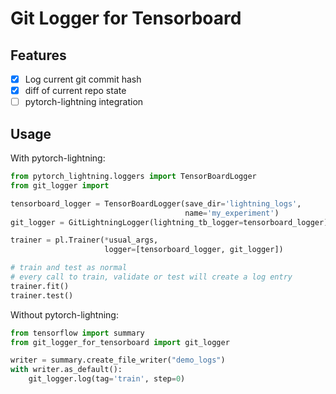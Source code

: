 # Git Logger for Tensorboard

## Features

- [x] Log current git commit hash
- [x] diff of current repo state
- [ ] pytorch-lightning integration

## Usage

With pytorch-lightning:

```python
from pytorch_lightning.loggers import TensorBoardLogger
from git_logger import

tensorboard_logger = TensorBoardLogger(save_dir='lightning_logs',
                                       name='my_experiment')
git_logger = GitLightningLogger(lightning_tb_logger=tensorboard_logger)

trainer = pl.Trainer(*usual_args,
                     logger=[tensorboard_logger, git_logger])

# train and test as normal
# every call to train, validate or test will create a log entry
trainer.fit()
trainer.test()
```

Without pytorch-lightning:

```python
from tensorflow import summary
from git_logger_for_tensorboard import git_logger

writer = summary.create_file_writer("demo_logs")
with writer.as_default():
    git_logger.log(tag='train', step=0)
```